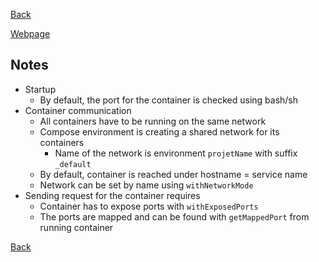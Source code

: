 [Back](../../README.md)

[Webpage](https://testcontainers.com/)

## Notes

- Startup
  - By default, the port for the container is checked using bash/sh
- Container communication
  - All containers have to be running on the same network
  - Compose environment is creating a shared network for its containers
    - Name of the network is environment `projetName` with suffix `_default`
  - By default, container is reached under hostname = service name
  - Network can be set by name using `withNetworkMode`
- Sending request for the container requires
  - Container has to expose ports with `withExposedPorts`
  - The ports are mapped and can be found with `getMappedPort` from running container

[Back](../../README.md)
